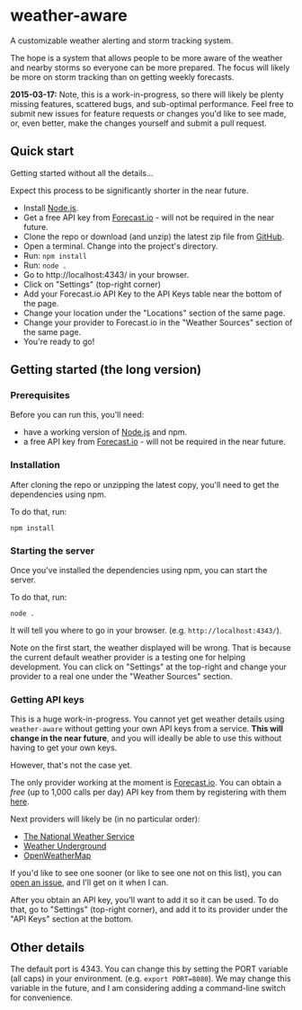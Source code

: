 # weather-aware
A customizable weather alerting and storm tracking system.

The hope is a system that allows people to be more aware of the weather and nearby storms so everyone can be more prepared.  The focus will likely be more on storm tracking than on getting weekly forecasts.

**2015-03-17:**
Note, this is a work-in-progress, so there will likely be plenty missing features, scattered bugs, and sub-optimal performance.  Feel free to submit new issues for feature requests or changes you'd like to see made, or, even better, make the changes yourself and submit a pull request.

## Quick start

Getting started without all the details...

Expect this process to be significantly shorter in the near future.

  * Install [Node.js](http://nodejs.org/).
  * Get a free API key from [Forecast.io](https://developer.forecast.io/) - will not be required in the near future.
  * Clone the repo or download (and unzip) the latest zip file from [GitHub](https://github.com/blakek/weather-aware).
  * Open a terminal.  Change into the project's directory.
  * Run: `npm install`
  * Run: `node .`
  * Go to http://localhost:4343/ in your browser.
  * Click on "Settings" (top-right corner)
  * Add your Forecast.io API Key to the API Keys table near the bottom of the page.
  * Change your location under the "Locations" section of the same page.
  * Change your provider to Forecast.io in the "Weather Sources" section of the same page.
  * You're ready to go!

## Getting started (the long version)

### Prerequisites

Before you can run this, you'll need:

  * have a working version of [Node.js](http://nodejs.org/) and npm.
  * a free API key from [Forecast.io](https://developer.forecast.io/) - will not be required in the near future.

### Installation
After cloning the repo or unzipping the latest copy, you'll need to get the dependencies using npm.

To do that, run:

```
npm install
```

### Starting the server
Once you've installed the dependencies using npm, you can start the server.

To do that, run:

```
node .
```

It will tell you where to go in your browser. (e.g. `http://localhost:4343/`).

Note on the first start, the weather displayed will be wrong.  That is because the current default weather provider is a testing one for helping development.  You can click on "Settings" at the top-right and change your provider to a real one under the "Weather Sources" section.

### Getting API keys
This is a huge work-in-progress.  You cannot yet get weather details using `weather-aware` without getting your own API keys from a service. **This will change in the near future**, and you will ideally be able to use this without having to get your own keys.

However, that's not the case yet.

The only provider working at the moment is [Forecast.io](http://forecast.io/).  You can obtain a *free* (up to 1,000 calls per day) API key from them by registering with them [here](https://developer.forecast.io/).

Next providers will likely be (in no particular order):
  * [The National Weather Service](http://www.weather.gov/)
  * [Weather Underground](http://www.wunderground.com/)
  * [OpenWeatherMap](http://openweathermap.org/)

If you'd like to see one sooner (or like to see one not on this list), you can [open an issue](https://github.com/blakek/weather-aware/issues/new), and I'll get on it when I can.

After you obtain an API key, you'll want to add it so it can be used.  To do that, go to "Settings" (top-right corner), and add it to its provider under the "API Keys" section at the bottom.

## Other details
The default port is 4343.  You can change this by setting the PORT variable (all caps) in your environment. (e.g. `export PORT=8080`).  We may change this variable in the future, and I am considering adding a command-line switch for convenience.
